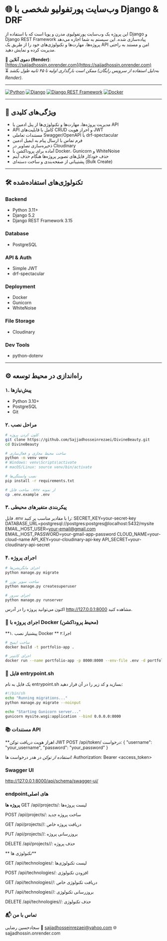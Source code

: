 # 🌐 وب‌سایت پورتفولیو شخصی با Django & DRF

این پروژه یک وب‌سایت پورتفولیوی مدرن و پویا است که با استفاده از Django و Django REST Framework پیاده‌سازی شده. این سیستم به شما اجازه می‌دهد پروژه‌ها، مهارت‌ها و تکنولوژی‌های خود را از طریق یک API امن و مستند به راحتی مدیریت کرده و نمایش دهید.

🔗 **دموی آنلاین (Render)**:  
[https://sajjadhossin.onrender.com](https://sajjadhossin.onrender.com)  
⏳ *ممکن است بارگذاری اولیه تا ۴۵ ثانیه طول بکشد (به‌دلیل استفاده از سرویس رایگان Render).*

---

[![Python](https://img.shields.io/badge/Python-3.11+-blue.svg)](https://www.python.org/)
[![Django](https://img.shields.io/badge/Django-5.2-green.svg)](https://www.djangoproject.com/)
[![Django REST Framework](https://img.shields.io/badge/DRF-3.15-red.svg)](https://www.django-rest-framework.org/)
[![Docker](https://img.shields.io/badge/Docker-blue.svg)](https://www.docker.com/)

---

## 🚀 ویژگی‌های کلیدی

- مدیریت پروژه‌ها، مهارت‌ها و تکنولوژی‌ها از پنل ادمین یا API
- API کامل با قابلیت‌های CRUD و احراز هویت JWT
- مستندات تعاملی Swagger/OpenAPI با drf-spectacular
- فرم تماس با ارسال پیام به ایمیل ادمین
- ذخیره‌سازی تصاویر در Cloudinary
- آماده برای پروداکشن با Docker، Gunicorn و WhiteNoise
- حذف خودکار فایل‌های تصویر پروژه‌ها هنگام حذف آیتم
- پشتیبانی از صفحه‌بندی و ساخت دسته‌ای (Bulk Create)

---

## 🛠 تکنولوژی‌های استفاده‌شده

### Backend
- Python 3.11+
- Django 5.2
- Django REST Framework 3.15

### Database
- PostgreSQL

### API & Auth
- Simple JWT
- drf-spectacular

### Deployment
- Docker
- Gunicorn
- WhiteNoise

### File Storage
- Cloudinary

### Dev Tools
- python-dotenv

---

## ⚙️ راه‌اندازی در محیط توسعه

### ۱. پیش‌نیازها
- Python 3.10+
- PostgreSQL
- Git

### ۲. مراحل نصب

```bash
# کلون کردن پروژه
git clone https://github.com/Sajjadhosseinrezaei/DivineBeauty.git
cd DivineBeauty

# ساخت محیط مجازی و فعال‌سازی
python -m venv venv
# Windows: venv\Scripts\activate
# macOS/Linux: source venv/bin/activate

# نصب وابستگی‌ها
pip install -r requirements.txt

# ساخت فایل .env از نمونه
cp .env.example .env
```

### ۳. پیکربندی متفیرهای محیطی

فایل .env را با مقادیر مناسب پر کنید:
SECRET_KEY=your-secret-key
DATABASE_URL=postgresql://postgres:postgres@localhost:5432/mysite
EMAIL_HOST_USER=your-email@gmail.com
EMAIL_HOST_PASSWORD=your-gmail-app-password
CLOUD_NAME=your-cloud-name
API_KEY=your-cloudinary-api-key
API_SECRET=your-cloudinary-api-secret



### ۴. اجرای پروژه

```bash
# اجرای مایگریشن‌ها
python manage.py migrate

# ساخت سوپر یوزر
python manage.py createsuperuser

# اجرای سرور
python manage.py runserver
```
اکنون می‌توانید پروژه را در آدرس http://127.0.0.1:8000 مشاهده کنید.


### 🐳 اجرای پروژه با Docker (محیط پروداکشن)

**۱. پیشنیاز
نصب Docker
** ۲.اجرا
```bash
# ساخت ایمیج
docker build -t portfolio-app .

# اجرای کانتینر
docker run --name portfolio-app -p 8000:8000 --env-file .env -d portfolio-app
```
### 📄 فایل entrypoint.sh
یک فایل به نام entrypoint.sh بسازید و کد زیر را در آن قرار دهید:
```bash
#!/bin/sh
echo "Running migrations..."
python manage.py migrate --noinput

echo "Starting Gunicorn server..."
gunicorn mysite.wsgi:application --bind 0.0.0.0:8000
```
### 📚 مستندات API
**اهراز هویت
دریافت توکن JWT 
POST /api/token/
درخواست:
{
  "username": "your_username",
  "password": "your_password"
}

*استفاده از توکن*
در هدر درخواست ها:
Authorization: Bearer <access_token>

### Swagger UI
http://127.0.0.1:8000/api/schema/swagger-ui/

### endpointهای اصلی 

**پروژه ها**
GET /api/projects/: لیست پروژه‌ها

POST /api/projects/: ساخت پروژه جدید

GET /api/projects/<id>/: دریافت پروژه خاص

PUT /api/projects/<id>/: بروزرسانی پروژه

DELETE /api/projects/<id>/: حذف پروژه

** تکنولوژی ها**

GET /api/technologies/: لیست تکنولوژی‌ها

POST /api/technologies/: افزودن تکنولوژی

GET /api/technologies/<id>/: دریافت تکنولوژی خاص

PUT /api/technologies/<id>/: بروزرسانی تکنولوژی

DELETE /api/technologies/<id>/: حذف تکنولوژی

### 📬 تماس با من
سجادحسین رضایی
📧 sajjadhosseinrezaei@yahoo.com
🌐 sajjadhossin.onrender.com

